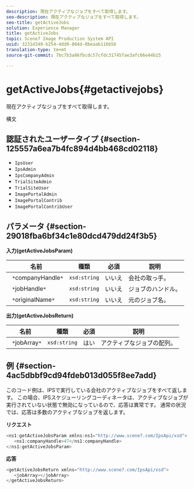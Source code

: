 ```yaml
---
description: 現在アクティブなジョブをすべて取得します。
seo-description: 現在アクティブなジョブをすべて取得します。
seo-title: getActiveJobs
solution: Experience Manager
title: getActiveJobs
topic: Scene7 Image Production System API
uuid: 3231d349-b254-4dd0-804d-8beaab116b56
translation-type: tm+mt
source-git-commit: 7bc7b3a86fbcdc57cfdc31745fae3afc06e44b15

---
```



# getActiveJobs{#getactivejobs}

現在アクティブなジョブをすべて取得します。

構文

## 認証されたユーザータイプ {#section-125557a6ea7b4fc894d4bb468cd02118}

* `IpsUser`
* `IpsAdmin`
* `IpsCompanyAdmin`
* `TrialSiteAdmin`
* `TrialSiteUser`
* `ImagePortalAdmin`
* `ImagePortalContrib`
* `ImagePortalContribUser`

## パラメータ {#section-29018fba6bf34c1e80dcd479dd24f3b5}

**入力(getActiveJobsParam)**

| 名前 | 種類 | 必須 | 説明 |
|---|---|---|---|
| ` *`companyHandle`*` | `xsd:string` | いいえ | 会社の取っ手。 |
| ` *`jobHandle`*` | `xsd:string` | いいえ | ジョブのハンドル。 |
| ` *`originalName`*` | `xsd:string` | いいえ | 元のジョブ名。 |

**出力(getActiveJobsReturn)**

| 名前 | 種類 | 必須 | 説明 |
|---|---|---|---|
| ` *`jobArray`*` | `xsd:string` | はい | アクティブなジョブの配列。 |

## 例 {#section-4ac5dbbf9cd94fdeb013d055f8ee7add}

このコード例は、IPSで実行している会社のアクティブなジョブをすべて返します。 この場合、IPSスケジューリングコーディネータは、アクティブなジョブが実行されていない状態で無効になっているので、応答は異常です。 通常の状況では、応答は多数のアクティブなジョブを返します。

**リクエスト**

```java
<ns1:getActiveJobsParam xmlns:ns1="http://www.scene7.com/IpsApi/xsd">
   <ns1:companyHandle>47</ns1:companyHandle>
</ns1:getActiveJobsParam>
```

**応答**

```java
<getActiveJobsReturn xmlns="http://www.scene7.com/IpsApi/xsd">
   <jobArray></jobArray>
</getActiveJobsReturn>
```

